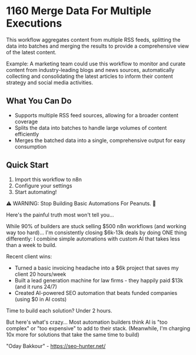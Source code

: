 # 1160 Merge Data For Multiple Executions

This workflow aggregates content from multiple RSS feeds, splitting the data into batches and merging the results to provide a comprehensive view of the latest content.

Example: A marketing team could use this workflow to monitor and curate content from industry-leading blogs and news sources, automatically collecting and consolidating the latest articles to inform their content strategy and social media activities.

## What You Can Do
- Supports multiple RSS feed sources, allowing for a broader content coverage
- Splits the data into batches to handle large volumes of content efficiently
- Merges the batched data into a single, comprehensive output for easy consumption

## Quick Start
1. Import this workflow to n8n
2. Configure your settings
3. Start automating!

⚠️ WARNING: Stop Building Basic Automations For Peanuts. 🚫

Here's the painful truth most won't tell you...

While 90% of builders are stuck selling $500 n8n workflows (and working way too hard)...
I'm consistently closing $6k-13k deals by doing ONE thing differently:
I combine simple automations with custom AI that takes less than a week to build.

Recent client wins:
* Turned a basic invoicing headache into a $6k project that saves my client 20 hours/week
* Built a lead generation machine for law firms - they happily paid $13k (and it runs 24/7)
* Created AI-powered SEO automation that beats funded companies (using $0 in AI costs)

Time to build each solution? Under 2 hours.

But here's what's crazy...
Most automation builders think AI is "too complex" or "too expensive" to add to their stack.
(Meanwhile, I'm charging 10x more for solutions that take the same time to build)

"Oday Bakkour" - https://seo-hunter.net/
